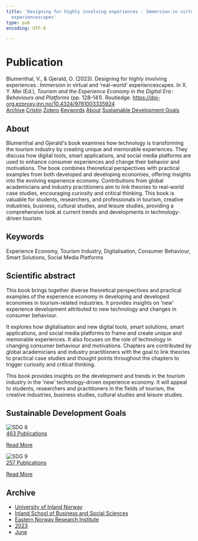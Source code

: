 ```yaml
---
title: 'Designing for highly involving experiences : Immersion in virtual and ‘real-world’
  experiencescapes'
type: pub
encoding: UTF-8

---
```

<h1>Publication</h1>
<article id="csl-bib-container-KF83YNP3" class="csl-bib-container">
  <div class="csl-bib-body"> <div class="csl-entry">Blumenthal, V., &#38; Gjerald, O. (2023). Designing for highly involving experiences : Immersion in virtual and ‘real-world’ experiencescapes. In X. Y. Mei (Ed.), <i>Tourism and the Experience Economy in the Digital Era : Behaviours and Platforms</i> (pp. 128–141). Routledge. <a href="https://doi-org.ezproxy.inn.no/10.4324/9781003335924">https://doi-org.ezproxy.inn.no/10.4324/9781003335924</a></div> </div>
  <div class="csl-bib-buttons">
    <a href="#taxonomy-article-KF83YNP3" alt="archive" class="csl-bib-button">Archive</a>
    <a href="https://app.cristin.no/results/show.jsf?id=2152185" alt="Cristin" class="csl-bib-button">Cristin</a>
    <a href="http://zotero.org/groups/5881554/items/KF83YNP3" alt="Zotero" class="csl-bib-button">Zotero</a>
    <a href="#keywords-article-KF83YNP3" alt="keywords" class="csl-bib-button">Keywords</a>
    <a href="#about-article-KF83YNP3" alt="about_pub" class="csl-bib-button">About</a>
    <a href="#sdg-article-KF83YNP3" alt="sdg" class="csl-bib-button">Sustainable Development Goals</a>
  </div>
  <div id="csl-bib-meta-container-KF83YNP3"></div>
</article>
<div id="csl-bib-meta-KF83YNP3" class="csl-bib-meta">
  <article id="about-article-KF83YNP3" class="about_pub-article">
    <h1>About</h1>
    Blumenthal and Gjerald's book examines how technology is transforming the tourism industry by creating unique and memorable experiences. They discuss how digital tools, smart applications, and social media platforms are used to enhance consumer experiences and change their behavior and motivations. The book combines theoretical perspectives with practical examples from both developed and developing economies, offering insights into the evolving experience economy. Contributions from global academicians and industry practitioners aim to link theories to real-world case studies, encouraging curiosity and critical thinking. This book is valuable for students, researchers, and professionals in tourism, creative industries, business, cultural studies, and leisure studies, providing a comprehensive look at current trends and developments in technology-driven tourism.
  </article>
  <article id="keywords-article-KF83YNP3" class="keywords-article">
    <h1>Keywords</h1>
    Experience Economy, Tourism Industry, Digitalisation, Consumer Behaviour, Smart Solutions, Social Media Platforms
  </article>
  <article id="abstract-article-KF83YNP3" class="abstract-article">
    <h1>Scientific abstract</h1>
    This book brings together diverse theoretical perspectives and practical examples of the experience economy in developing and developed economies in tourism-related industries. It provides insights on ‘new’ experience development attributed to new technology and changes in consumer behaviour. 
 
It explores how digitalisation and new digital tools, smart solutions, smart applications, and social media platforms to frame and create unique and memorable experiences. It also focuses on the role of technology in changing consumer behaviour and motivations. Chapters are contributed by global academicians and industry practitioners with the goal to link theories to practical case studies and thought points throughout the chapters to trigger curiosity and critical thinking. 
 
This book provides insights on the development and trends in the tourism industry in the ‘new’ technology-driven experience economy. It will appeal to students, researchers and practitioners in the fields of tourism, the creative industries, business studies, cultural studies and leisure studies.
  </article>
  <article id="sdg-article-KF83YNP3" class="sdg-article">
    <h1>Sustainable Development Goals</h1>
    <div class="sdg-container"><div id="sdg8" class="sdg">
        <img src="{{< params subfolder >}}images/sdg/sdg08_en.png" class="image" alt="SDG 8">
        <div class="sdg-overlay">
          <a href="{{< params subfolder >}}en/archive/?sdg=8#archive" class="sdg-publication-count"><span>463</span> Publications</a>
          <p><a href="https://sdgs.un.org/goals/goal8" class="sdg-read-more">Read More</a></p>
        </div>
      </div> <div id="sdg9" class="sdg">
        <img src="{{< params subfolder >}}images/sdg/sdg09_en.png" class="image" alt="SDG 9">
        <div class="sdg-overlay">
          <a href="{{< params subfolder >}}en/archive/?sdg=9#archive" class="sdg-publication-count"><span>257</span> Publications</a>
          <p><a href="https://sdgs.un.org/goals/goal9" class="sdg-read-more">Read More</a></p>
        </div>
      </div></div>
  </article>
  <article id="taxonomy-article-KF83YNP3" class="taxonomy-article">
    <h1>Archive</h1>
    <ul>
      <li><a href="{{< params subfolder >}}en/archive/?key=3DCRN523">University of Inland Norway</a></li>
      <li><a href="{{< params subfolder >}}en/archive/?key=DU8Q9LN9">Inland School of Business and Social Sciences</a></li>
      <li><a href="{{< params subfolder >}}en/archive/?key=IRYXBU4S">Eastern Norway Research Institute</a></li>
      <li><a href="{{< params subfolder >}}en/archive/?key=484AQA42">2023</a></li>
      <li><a href="{{< params subfolder >}}en/archive/?key=47TLD75V">June</a></li>
    </ul>
  </article>
</div>

